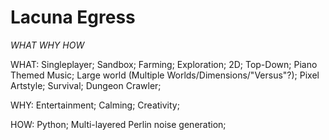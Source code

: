 # Lacuna Egress

*WHAT WHY HOW*


WHAT:
Singleplayer;
Sandbox;
Farming;
Exploration;
2D;
Top-Down;
Piano Themed Music;
Large world (Multiple Worlds/Dimensions/"Versus"?);
Pixel Artstyle;
Survival;
Dungeon Crawler;

WHY:
Entertainment;
Calming;
Creativity;

HOW:
Python;
Multi-layered Perlin noise generation;

